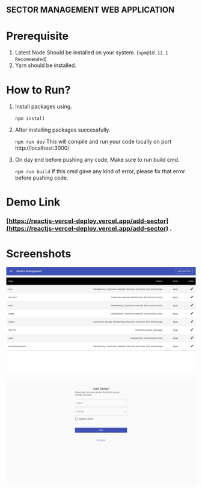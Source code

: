 ## SECTOR MANAGEMENT WEB APPLICATION

# Prerequisite

1. Latest Node Should be installed on your system. (`npm@18.12.1 Recommended`)
2. Yarn should be installed.

# How to Run?

1. Install packages using.

   `npm install`

2. After installing packages successfully.

   `npm run dev`
   This will compile and run your code locally on port http://localhost:3000/

3. On day end before pushing any code, Make sure to run build cmd.

   `npm run build`
   If this cmd gave any kind of error, please fix that error before pushing code.

# Demo Link

### [https://reactjs-vercel-deploy.vercel.app/add-sector](https://reactjs-vercel-deploy.vercel.app/add-sector) .

# Screenshots

![HomePage](https://github.com/MuhammadBilalQamar/reactjs-vercel-deploy/blob/main/Client/screenshots/home.png)

![AddSector](https://github.com/MuhammadBilalQamar/reactjs-vercel-deploy/blob/main/Client/screenshots/addSector.png)
